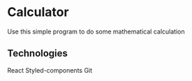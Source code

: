 # Сalculator

Use this simple program to do some mathematical calculation

## Technologies

React Styled-components Git
